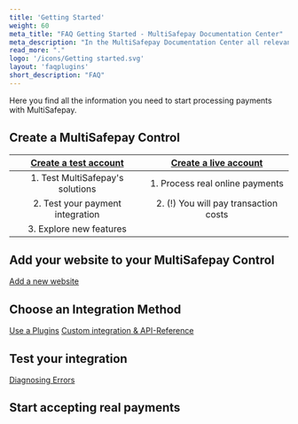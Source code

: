 ```yaml
---
title: 'Getting Started'
weight: 60
meta_title: "FAQ Getting Started - MultiSafepay Documentation Center"
meta_description: "In the MultiSafepay Documentation Center all relevant information regarding our Plugins and API. As well as Support pages for Payment Method, Tools and General Questions. You can also find the contact details of our Support Team and Integration Team."
read_more: "."
logo: '/icons/Getting started.svg'
layout: 'faqplugins'
short_description: "FAQ"
---
```

Here you find all the information you need to start processing payments with MultiSafepay.

## Create a MultiSafepay Control
|[Create a test account](https://testmerchant.multisafepay.com/signup) 	| [Create a live account](https://merchant.multisafepay.com/signup)  	|
|:---:	|:---:	|
|1. Test MultiSafepay's solutions	|1. Process real online payments 	|
|2. Test your payment integration  	|2. (!) You will pay transaction costs 	|
|3. Explore new features 	|   	|

## Add your website to your MultiSafepay Control
[Add a new website]()

## Choose an Integration Method
[Use a Plugins]()
[Custom integration & API-Reference]()

## Test your integration
[Diagnosing Errors]()

## Start accepting real payments

